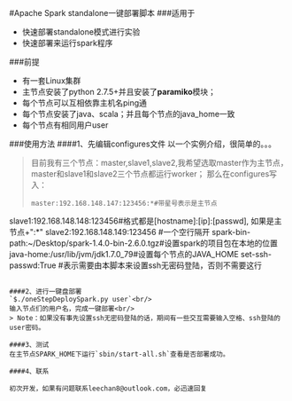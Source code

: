 #Apache Spark standalone一键部署脚本
###适用于
- 快速部署standalone模式进行实验
- 快速部署来运行spark程序

###前提
- 有一套Linux集群
- 主节点安装了python 2.7.5+并且安装了**paramiko**模块；
- 每个节点可以互相依靠主机名ping通
- 每个节点安装了java、scala；并且每个节点的java_home一致
- 每个节点有相同用户user

###使用方法
####1、先编辑configures文件
以一个实例介绍，很简单的。。。
> 目前我有三个节点：master,slave1,slave2,我希望选取master作为主节点，master和slave1和slave2三个节点都运行worker；
> 那么在configures写入：
>
>  ```
> master:192.168.148.147:123456:*#带星号表示是主节点
slave1:192.168.148.148:123456#格式都是[hostname]:[ip]:[passwd], 如果是主节点+":\*"
slave2:192.168.148.149:123456
#一个空行隔开
spark-bin-path:~/Desktop/spark-1.4.0-bin-2.6.0.tgz#设置spark的项目包在本地的位置
java-home:/usr/lib/jvm/jdk1.7.0_79#设置每个节点的JAVA_HOME
set-ssh-passwd:True #表示需要由本脚本来设置ssh无密码登陆，否则不需要这行
```

####2、进行一键盘部署
`$./oneStepDeploySpark.py user`<br/>
输入节点们的用户名，完成一键部署<br/>
> Note：如果没有事先设置ssh无密码登陆的话，期间有一些交互需要输入空格、ssh登陆的user密码。

####3、测试
在主节点SPARK_HOME下运行`sbin/start-all.sh`查看是否部署成功。

####4、联系

初次开发，如果有问题联系leechan8@outlook.com，必迅速回复
